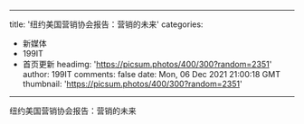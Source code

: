 
---
title: '纽约美国营销协会报告：营销的未来'
categories: 
 - 新媒体
 - 199IT
 - 首页更新
headimg: 'https://picsum.photos/400/300?random=2351'
author: 199IT
comments: false
date: Mon, 06 Dec 2021 21:00:18 GMT
thumbnail: 'https://picsum.photos/400/300?random=2351'
---

<div>   
纽约美国营销协会报告：营销的未来  
</div>
            